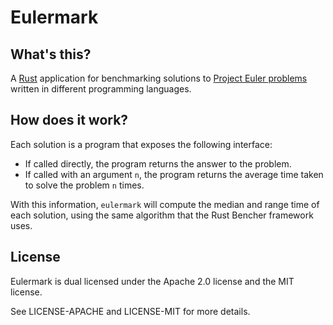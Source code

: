 # Eulermark

## What's this?

A [Rust](http://www.rust-lang.org/) application for benchmarking solutions to
[Project Euler problems](https://projecteuler.net/problems) written in
different programming languages.

## How does it work?

Each solution is a program that exposes the following interface:

* If called directly, the program returns the answer to the problem.
* If called with an argument `n`, the program returns the average time taken to
  solve the problem `n` times.

With this information, `eulermark` will compute the median and range time of
each solution, using the same algorithm that the Rust Bencher framework uses.

## License

Eulermark is dual licensed under the Apache 2.0 license and the MIT license.

See LICENSE-APACHE and LICENSE-MIT for more details.
